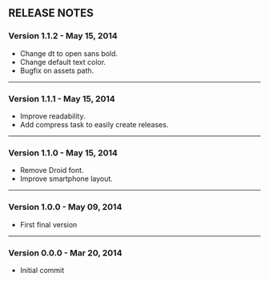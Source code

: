 ## RELEASE NOTES

### Version 1.1.2 - May 15, 2014

* Change dt to open sans bold.
* Change default text color.
* Bugfix on assets path.

---

### Version 1.1.1 - May 15, 2014

* Improve readability.
* Add compress task to easily create releases.

---

### Version 1.1.0 - May 15, 2014

* Remove Droid font.
* Improve smartphone layout.

---

### Version 1.0.0 - May 09, 2014

* First final version

---

### Version 0.0.0 - Mar 20, 2014

* Initial commit
